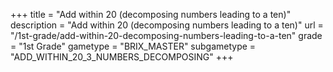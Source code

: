 +++
title = "Add within 20 (decomposing numbers leading to a ten)"
description = "Add within 20 (decomposing numbers leading to a ten)"
url = "/1st-grade/add-within-20-decomposing-numbers-leading-to-a-ten"
grade = "1st Grade"
gametype = "BRIX_MASTER"
subgametype = "ADD_WITHIN_20_3_NUMBERS_DECOMPOSING"
+++